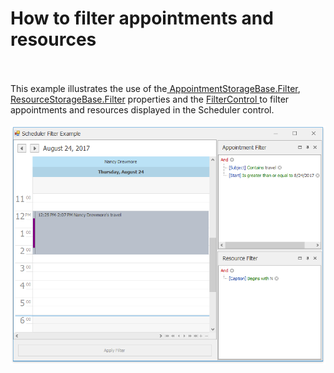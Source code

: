 # How to filter appointments and resources


<br><br>This example illustrates the use of the<a href="http://help.devexpress.com/#CoreLibraries/DevExpressXtraSchedulerAppointmentStorageBase_Filtertopic"> AppointmentStorageBase.Filter</a>, <a href="http://help.devexpress.com/#CoreLibraries/DevExpressXtraSchedulerResourceStorageBase_Filtertopic">ResourceStorageBase.Filter</a> properties and the <a href="http://help.devexpress.com/#WindowsForms/clsDevExpressXtraEditorsFilterControltopic">FilterControl </a>to filter appointments and resources displayed in the Scheduler control.<br><br><img src="https://raw.githubusercontent.com/DevExpress-Examples/how-to-filter-appointments-and-resources-t548894/17.1.3+/media/1db4da98-cee7-4009-ae33-d6423de06539.png">

<br/>


